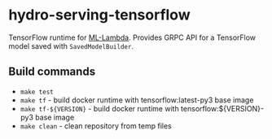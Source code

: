 # hydro-serving-tensorflow
TensorFlow runtime for [ML-Lambda](https://github.com/Hydrospheredata/hydro-serving).
Provides GRPC API for a TensorFlow model saved with `SavedModelBuilder`.

## Build commands
- `make test`
- `make tf` - build docker runtime with tensorflow:latest-py3 base image
- `make tf-${VERSION}` - build docker runtime with tensorflow:${VERSION}-py3 base image
- `make clean` - clean repository from temp files